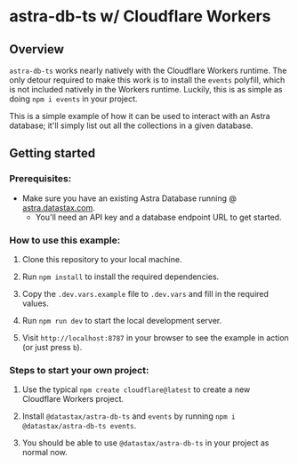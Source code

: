 # astra-db-ts w/ Cloudflare Workers

## Overview

`astra-db-ts` works nearly natively with the Cloudflare Workers runtime. The only detour required
to make this work is to install the `events` polyfill, which is not included natively in the
Workers runtime. Luckily, this is as simple as doing `npm i events` in your project.

This is a simple example of how it can be used to interact with an Astra database; it'll simply
list out all the collections in a given database.

## Getting started

### Prerequisites:

- Make sure you have an existing Astra Database running @ [astra.datastax.com](https://astra.datastax.com/).
  - You'll need an API key and a database endpoint URL to get started.

### How to use this example:

1. Clone this repository to your local machine.

2. Run `npm install` to install the required dependencies.

3. Copy the `.dev.vars.example` file to `.dev.vars` and fill in the required values.

4. Run `npm run dev` to start the local development server.

5. Visit `http://localhost:8787` in your browser to see the example in action (or just press `b`).

### Steps to start your own project:

1. Use the typical `npm create cloudflare@latest` to create a new Cloudflare Workers project.

2. Install `@datastax/astra-db-ts` and `events` by running `npm i @datastax/astra-db-ts events`.

3. You should be able to use `@datastax/astra-db-ts` in your project as normal now.
